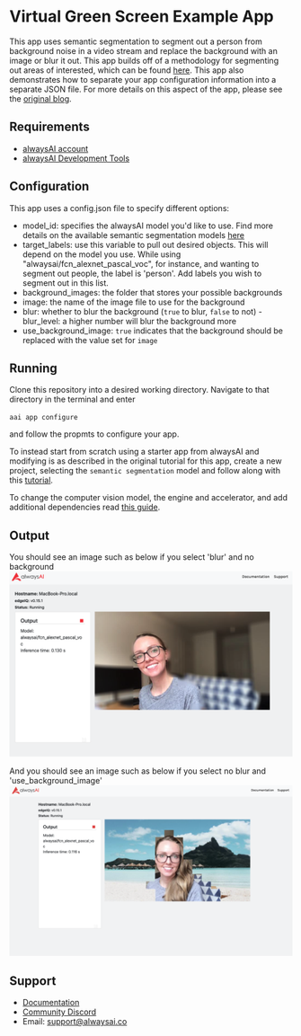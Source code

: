 # Virtual Green Screen Example App
This app uses semantic segmentation to segment out a person from background noise in a video stream and replace the background with an image or blur it out. This app builds off of a methodology for segmenting out areas of interested, which can be found [here](https://alwaysai.co/resources/tutorials/how-to-detect-pedestrians-and-bicyclists-in-a-cityscape-video). This app also demonstrates how to separate your app configuration information into a separate JSON file. For more details on this aspect of the app, please see the [original blog](https://medium.com/@jalakoo_83320/using-a-computer-vision-classifier-to-sort-images-333d5090c0b4).

## Requirements
* [alwaysAI account](https://alwaysai.co/auth?register=true)
* [alwaysAI Development Tools](https://alwaysai.co/docs/get_started/development_computer_setup.html)

## Configuration
This app uses a config.json file to specify different options:
- model_id: specifies the alwaysAI model you'd like to use. Find more details on the available semantic segmentation models [here](https://console.alwaysai.co/dashboard/models/model-catalog?category=SemanticSegmentation)
- target_labels: use this variable to pull out desired objects. This will depend on the model you use. While using "alwaysai/fcn_alexnet_pascal_voc", for instance, and wanting to segment out people, the label is 'person'. Add labels you wish to segment out in this list.
- background_images: the folder that stores your possible backgrounds
- image: the name of the image file to use for the background
- blur: whether to blur the background (`true` to blur, `false` to not)
-blur_level: a higher number will blur the background more
- use_background_image: `true` indicates that the background should be replaced with the value set for `image`

## Running
Clone this repository into a desired working directory. Navigate to that directory in the terminal and enter

`aai app configure`

and follow the propmts to configure your app.

To instead start from scratch using a starter app from alwaysAI and modifying is as described in the original tutorial for this app, create a new project, selecting the `semantic segmentation` model and follow along with this [tutorial](https://alwaysai.co/blog/build-a-virtual-green-screen-with-semantic-segmentation).

To change the computer vision model, the engine and accelerator, and add additional dependencies read [this guide](https://alwaysai.co/docs/application_development/configuration_and_packaging.html).


## Output
You should see an image such as below if you select 'blur' and no background
![image](./static/blur.png)

And you should see an image such as below if you select no blur and 'use_background_image'
![image](./static/beach.png)


## Support
* [Documentation](https://alwaysai.co/docs/)
* [Community Discord](https://discord.gg/z3t9pea)
* Email: support@alwaysai.co

